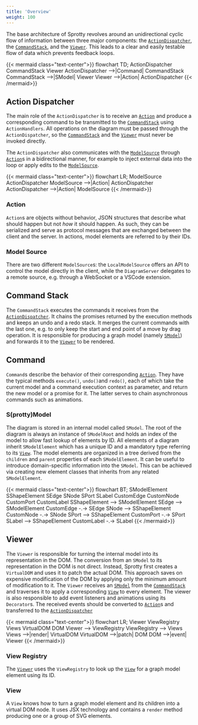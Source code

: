 ```yaml
---
title: 'Overview'
weight: 100
---
```

The base architecture of Sprotty revolves around an unidirectional cyclic flow of information between three major components: the [`ActionDispatcher`](#action-dispatcher), the [`CommandStack`](#command-stack), and the [`Viewer`](#viewer). This leads to a clear and easily testable flow of data which prevents feedback loops.

{{< mermaid class="text-center">}}
flowchart TD;
ActionDispatcher
CommandStack
Viewer
ActionDispatcher -->|Command| CommandStack
CommandStack -->|SModel| Viewer
Viewer -->|Action| ActionDispatcher
{{< /mermaid>}}

## Action Dispatcher
The main role of the `ActionDispatcher` is to receive an [`Action`](#action) and produce a corresponding command to be transmitted to the [`CommandStack`](#command-stack) using `ActionHandlers`. All operations on the diagram must be passed through the `ActionDispatcher`, so the [`CommandStack`](#command-stack) and the [`Viewer`](#viewer) must never be invoked directly.

 The `ActionDispatcher` also communicates with the [`ModelSource`](#model-source) through [`Action`](#action)s in a bidirectional manner, for example to inject external data into the loop or apply edits to the [`ModelSource`](#model-source).

{{< mermaid class="text-center">}}
flowchart LR;
ModelSource
ActionDispatcher
ModelSource -->|Action| ActionDispatcher
ActionDispatcher -->|Action| ModelSource
{{< /mermaid>}}

### Action
`Action`s are objects without behavior, JSON structures that describe what should happen but not *how* it should happen. As such, they can be serialized and serve as protocol messages that are exchanged between the client and the server. In actions, model elements are referred to by their IDs.

### Model Source
There are two different `ModelSource`s: the `LocalModelSource` offers an API to control the model directly in the client, while the `DiagramServer` delegates to a remote source, e.g. through a WebSocket or a VSCode extension.

## Command Stack
The `CommandStack` executes the commands it receives from the [`ActionDispatcher`](#action-dispatcher). It chains the promises returned by the execution methods and keeps an undo and a redo stack. It merges the current commands with the last one, e.g. to only keep the start and end point of a move by drag operation. It is responsible for producing a graph model (namely [`SModel`](#sprottymodel)) and forwards it to the [`Viewer`](#viewer) to be rendered.

## Command
`Command`s describe the behavior of their corresponding [`Action`](#action). They have the typical methods `execute()`, `undo()`and `redo()`, each of which take the current model and a command execution context as parameter, and return the new model or a promise for it. The latter serves to chain asynchronous commands such as animations.

### S(protty)Model
The diagram is stored in an internal model called `SModel`. The root of the diagram is always an instance of `SModelRoot` and holds an index of the model to allow fast lookup of elements by ID. All elements of a diagram inherit `SModelElement` which has a unique ID and a mandatory type referring to its [`View`](#view). The model elements are organized in a tree derived from the `children` and `parent` properties of each `SModelElement`. It can be useful to introduce domain-specific information into the `SModel`. This can be achieved via creating new element classes that inherits from any related `SModelElement`.

{{< mermaid class="text-center">}}
flowchart BT;
SModelElement
SShapeElement
SEdge
SNode
SPort
SLabel
CustomEdge
CustomNode
CustomPort
CustomLabel
SShapeElement --> SModelElement
SEdge --> SModelElement
CustomEdge -.-> SEdge
SNode --> SShapeElement
CustomNode -.-> SNode
SPort --> SShapeElement
CustomPort -.-> SPort
SLabel --> SShapeElement
CustomLabel -.-> SLabel
{{< /mermaid>}}

## Viewer
The `Viewer` is responsible for turning the internal model into its representation in the DOM. The conversion from an `SModel` to its representation in the DOM is not direct. Instead, Sprotty first creates a `VirtualDOM` and uses it to patch the actual DOM. This approach saves on expensive modification of the DOM by applying only the minimum amount of modification to it. 
The `Viewer` receives an [`SModel`](#sprottymodel) from the [`CommandStack`](#command-stack) and traverses it to apply a corresponding [`View`](#view) to every element.
The viewer is also responsible to add event listeners and animations using its `Decorator`s. The received events should be converted to [`Action`](#action)s and transferred to the [`ActionDispatcher`](#action-dispatcher)

{{< mermaid class="text-center">}}
flowchart LR;
Viewer
ViewRegistry
Views
VirtualDOM
DOM
Viewer --> ViewRegistry
ViewRegistry --> Views
Views -->|render| VirtualDOM
VirtualDOM -->|patch| DOM
DOM -->|event| Viewer
{{< /mermaid>}}

### View Registry
The [`Viewer`](#viewer) uses the `ViewRegistry` to look up the [`View`](#view) for a graph model element using its ID.

### View
A `View` knows how to turn a graph model element and its children into a virtual DOM node. It uses JSX technology and contains a `render` method producing one or a group of SVG elements.
